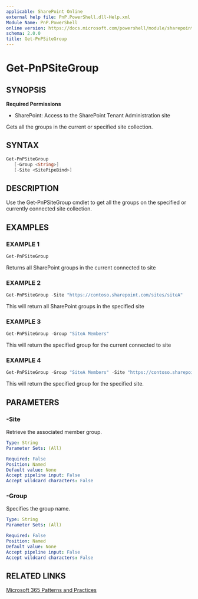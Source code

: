 ```yaml
---
applicable: SharePoint Online
external help file: PnP.PowerShell.dll-Help.xml
Module Name: PnP.PowerShell
online version: https://docs.microsoft.com/powershell/module/sharepoint-pnp/get-pnpsitegroup
schema: 2.0.0
title: Get-PnPSiteGroup
---
```


# Get-PnPSiteGroup

## SYNOPSIS

**Required Permissions**

* SharePoint: Access to the SharePoint Tenant Administration site

Gets all the groups in the current or specified site collection.

## SYNTAX

```powershell
Get-PnPSiteGroup
   [-Group <String>]
   [-Site <SitePipeBind>]
```

## DESCRIPTION
Use the Get-PnPSiteGroup cmdlet to get all the groups on the specified or currently connected site collection.

## EXAMPLES

### EXAMPLE 1
```powershell
Get-PnPSiteGroup
```

Returns all SharePoint groups in the current connected to site

### EXAMPLE 2
```powershell
Get-PnPSiteGroup -Site "https://contoso.sharepoint.com/sites/siteA"
```
This will return all SharePoint groups in the specified site

### EXAMPLE 3
```powershell
Get-PnPSiteGroup -Group "SiteA Members"
```
This will return the specified group for the current connected to site

### EXAMPLE 4
```powershell
Get-PnPSiteGroup -Group "SiteA Members" -Site "https://contoso.sharepoint.com/sites/siteA"
```
This will return the specified group for the specified site.

## PARAMETERS

### -Site
Retrieve the associated member group.

```yaml
Type: String
Parameter Sets: (All)

Required: False
Position: Named
Default value: None
Accept pipeline input: False
Accept wildcard characters: False
```

### -Group
Specifies the group name.

```yaml
Type: String
Parameter Sets: (All)

Required: False
Position: Named
Default value: None
Accept pipeline input: False
Accept wildcard characters: False
```

## RELATED LINKS

[Microsoft 365 Patterns and Practices](https://aka.ms/m365pnp)